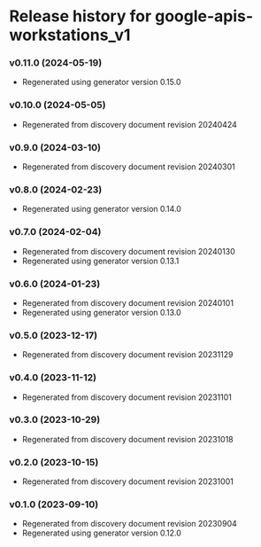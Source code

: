 # Release history for google-apis-workstations_v1

### v0.11.0 (2024-05-19)

* Regenerated using generator version 0.15.0

### v0.10.0 (2024-05-05)

* Regenerated from discovery document revision 20240424

### v0.9.0 (2024-03-10)

* Regenerated from discovery document revision 20240301

### v0.8.0 (2024-02-23)

* Regenerated using generator version 0.14.0

### v0.7.0 (2024-02-04)

* Regenerated from discovery document revision 20240130
* Regenerated using generator version 0.13.1

### v0.6.0 (2024-01-23)

* Regenerated from discovery document revision 20240101
* Regenerated using generator version 0.13.0

### v0.5.0 (2023-12-17)

* Regenerated from discovery document revision 20231129

### v0.4.0 (2023-11-12)

* Regenerated from discovery document revision 20231101

### v0.3.0 (2023-10-29)

* Regenerated from discovery document revision 20231018

### v0.2.0 (2023-10-15)

* Regenerated from discovery document revision 20231001

### v0.1.0 (2023-09-10)

* Regenerated from discovery document revision 20230904
* Regenerated using generator version 0.12.0


